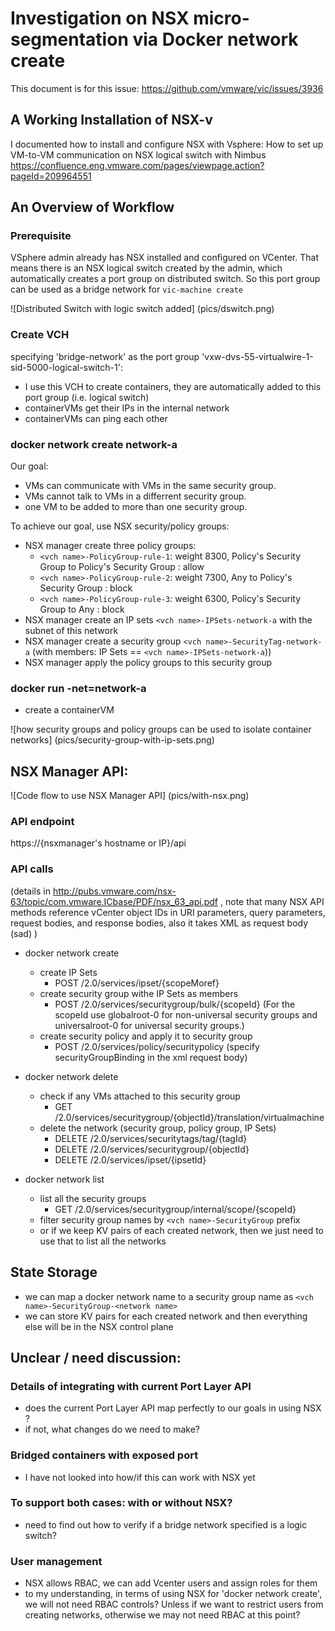# Investigation on NSX micro-segmentation via Docker network create
This document is for this issue: https://github.com/vmware/vic/issues/3936


## A Working Installation of NSX-v
I documented how to install and configure NSX with Vsphere: How to set up VM-to-VM communication on NSX logical switch with Nimbus
https://confluence.eng.vmware.com/pages/viewpage.action?pageId=209964551

## An Overview of Workflow

### Prerequisite
VSphere admin already has NSX installed and configured on VCenter. That means there is an NSX logical switch created by the admin, which automatically creates a port group on distributed switch.
So this port group can be used as a bridge network for `vic-machine create`

![Distributed Switch with logic switch added] (pics/dswitch.png)

### Create VCH 
specifying 'bridge-network' as the port group 'vxw-dvs-55-virtualwire-1-sid-5000-logical-switch-1':
  * I use this VCH to create containers, they are automatically added to this port group (i.e. logical switch)
  * containerVMs get their IPs in the internal network
  * containerVMs can ping each other

### docker network create network-a
Our goal:
  * VMs can communicate with VMs in the same security group.
  * VMs cannot talk to VMs in a differrent security group.
  * one VM to be added to more than one security group.

To achieve our goal, use NSX security/policy groups:
  * NSX manager create three policy groups:
     * `<vch name>-PolicyGroup-rule-1`: weight 8300, Policy's Security Group to Policy's Security Group :  allow
     * `<vch name>-PolicyGroup-rule-2`: weight 7300, Any to Policy's Security Group : block
     * `<vch name>-PolicyGroup-rule-3`: weight 6300, Policy's Security Group to Any : block
  * NSX manager create an IP sets  `<vch name>-IPSets-network-a` with the subnet of this network
  * NSX manager create a security group `<vch name>-SecurityTag-network-a` (with members: IP Sets == `<vch name>-IPSets-network-a`))
  * NSX manager apply the policy groups to this security group

### docker run -net=network-a
  * create a containerVM 

![how security groups and policy groups can be used to isolate container networks] (pics/security-group-with-ip-sets.png)

## NSX Manager API:
![Code flow to use NSX Manager API] (pics/with-nsx.png)

### API endpoint
https://{nsxmanager's hostname or IP}/api 

### API calls
(details in http://pubs.vmware.com/nsx-63/topic/com.vmware.ICbase/PDF/nsx_63_api.pdf , note that many NSX API methods reference vCenter object IDs in URI parameters, query parameters, request bodies, and response bodies, also it takes XML as request body (sad) )
* docker network create
  * create IP Sets
     * POST /2.0/services/ipset/{scopeMoref}
  * create security group withe IP Sets as members
     * POST /2.0/services/securitygroup/bulk/{scopeId} (For the scopeId use globalroot-0 for non-universal security groups and universalroot-0 for universal security groups.)
  * create security policy and apply it to security group
     * POST /2.0/services/policy/securitypolicy (specify securityGroupBinding in the xml request body)

* docker network delete 
  * check if any VMs attached to this security group
     * GET /2.0/services/securitygroup/{objectId}/translation/virtualmachine 
  * delete the network (security group, policy group, IP Sets)
     * DELETE /2.0/services/securitytags/tag/{tagId}
     * DELETE /2.0/services/securitygroup/{objectId} 
     * DELETE /2.0/services/ipset/{ipsetId}

* docker network list
  * list all the security groups
    * GET /2.0/services/securitygroup/internal/scope/{scopeId}
  * filter security group names by `<vch name>-SecurityGroup` prefix
  * or if we keep KV pairs of each created network, then we just need to use that to list all the networks

## State Storage
  * we can map a docker network name to a security group name as `<vch name>-SecurityGroup-<network name>`
  * we can store KV pairs for each created network and then everything else will be in the NSX control plane

## Unclear / need discussion:

### Details of integrating with current Port Layer API 
  * does the current Port Layer API map perfectly to our goals in using NSX ?
  * if not, what changes do we need to make?

### Bridged containers with exposed port
  * I have not looked into how/if this can work with NSX yet

### To support both cases: with or without NSX?
  * need to find out how to verify if a bridge network specified is a logic switch?

### User management
  * NSX allows RBAC, we can add Vcenter users and assign roles for them
  * to my understanding, in terms of using NSX for 'docker network create', we will not need RBAC controls? Unless if we want to restrict users from creating networks, otherwise we may not need RBAC at this point?



